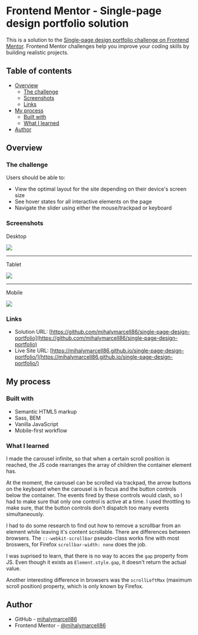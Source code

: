 # Frontend Mentor - Single-page design portfolio solution

This is a solution to the [Single-page design portfolio challenge on Frontend Mentor](https://www.frontendmentor.io/challenges/singlepage-design-portfolio-2MMhyhfKVo). Frontend Mentor challenges help you improve your coding skills by building realistic projects.

## Table of contents

- [Overview](#overview)
  - [The challenge](#the-challenge)
  - [Screenshots](#screenshots)
  - [Links](#links)
- [My process](#my-process)
  - [Built with](#built-with)
  - [What I learned](#what-i-learned)
- [Author](#author)

## Overview

### The challenge

Users should be able to:

- View the optimal layout for the site depending on their device's screen size
- See hover states for all interactive elements on the page
- Navigate the slider using either the mouse/trackpad or keyboard

### Screenshots

Desktop

![](./screenshots/screenshot-desktop.png)

---

Tablet

![](./screenshots/screenshot-tablet.png)

---

Mobile

![](./screenshots/screenshot-mobile.png)

### Links

- Solution URL: [https://github.com/mihalymarcell86/single-page-design-portfolio](https://github.com/mihalymarcell86/single-page-design-portfolio)
- Live Site URL: [https://mihalymarcell86.github.io/single-page-design-portfolio/](https://mihalymarcell86.github.io/single-page-design-portfolio/)

## My process

### Built with

- Semantic HTML5 markup
- Sass, BEM
- Vanilla JavaScript
- Mobile-first workflow

### What I learned

I made the carousel infinite, so that when a certain scroll position is reached, the JS code rearranges the array of children the container element has.

At the moment, the carousel can be scrolled via trackpad, the arrow buttons on the keyboard when the carousel is in focus and the button controls below the container. The events fired by these controls would clash, so I had to make sure that only one control is active at a time. I used throttling to make sure, that the button controls don't dispatch too many events simultaneously.

I had to do some research to find out how to remove a scrollbar from an element while leaving it's content scrollable. There are differences between browsers. The `::-webkit-scrollbar` pseudo-class works fine with most broswers, for Firefox `scrollbar-width: none` does the job.

I was suprised to learn, that there is no way to acces the `gap` property from JS. Even though it exists as `Element.style.gap`, it doesn't return the actual value.

Another interesting difference in browsers was the `scrollLeftMax` (maximum scroll position) property, which is only known by Firefox.

## Author

- GitHub - [mihalymarcell86](https://github.com/mihalymarcell86)
- Frontend Mentor - [@mihalymarcell86](https://www.frontendmentor.io/profile/mihalymarcell86)

